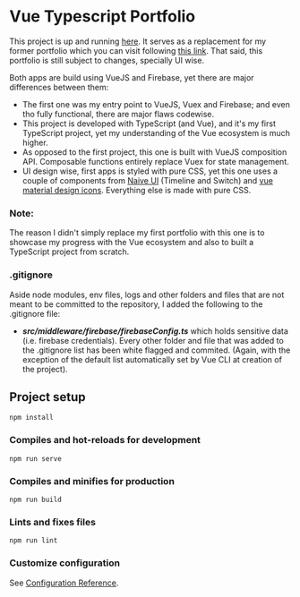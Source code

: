 # Vue Typescript Portfolio
This project is up and running [here](https://danielalmenar.com). It serves as a replacement for my former portfolio which you can visit following [this link](https://dan-developer.web.app). That said, this portfolio is still subject to changes, specially UI wise.

Both apps are build using VueJS and Firebase, yet there are major differences between them:
- The first one was my entry point to VueJS, Vuex and Firebase; and even tho fully functional, there are major flaws codewise.
- This project is developed with TypeScript (and Vue), and it's my first TypeScript project, yet my understanding of the Vue ecosystem is much higher.
- As opposed to the first project, this one is built with VueJS composition API. Composable functions entirely replace Vuex for state management.
- UI design wise, first apps is styled with pure CSS, yet this one uses a couple of components from [Naive UI](https://naiveui.com) (Timeline and Switch) and [vue material design icons](https://www.npmjs.com/package/vue-material-design-icons). Everything else is made with pure CSS.

### Note:
The reason I didn't simply replace my first portfolio with this one is to showcase my progress with the Vue ecosystem and also to built a TypeScript project from scratch.

### .gitignore
Aside node modules, env files, logs and other folders and files that are not meant to be committed to the repository, I added the following to the .gitignore file:
- ***src/middleware/firebase/firebaseConfig.ts*** which holds sensitive data (i.e. firebase credentials).
Every other folder and file that was added to the .gitignore list has been white flagged and commited. (Again, with the exception of the default list automatically set by Vue CLI at creation of the project).

## Project setup
```
npm install
```

### Compiles and hot-reloads for development
```
npm run serve
```

### Compiles and minifies for production
```
npm run build
```

### Lints and fixes files
```
npm run lint
```

### Customize configuration
See [Configuration Reference](https://cli.vuejs.org/config/).